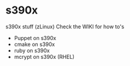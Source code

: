 # s390x 

s390x stuff (zLinux)
Check the WIKI for how to's 
- Puppet on s390x
- cmake on s390x
- ruby on s390x
- mcrypt on s390x  (RHEL) 
